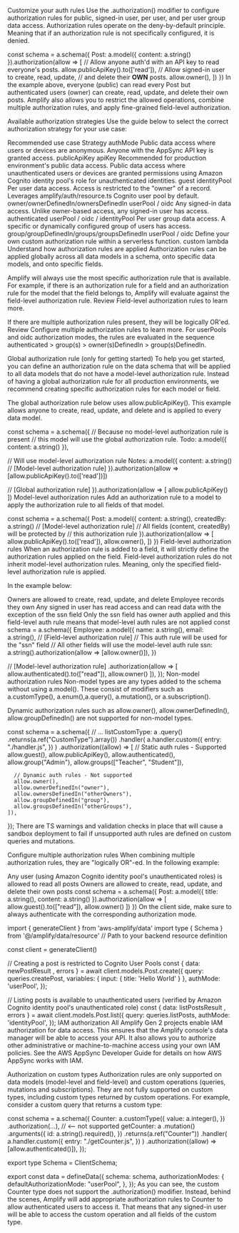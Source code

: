 Customize your auth rules
Use the .authorization() modifier to configure authorization rules for public, signed-in user, per user, and per user group data access. Authorization rules operate on the deny-by-default principle. Meaning that if an authorization rule is not specifically configured, it is denied.

const schema = a.schema({
  Post: a.model({
    content: a.string()
  }).authorization(allow => [
    // Allow anyone auth'd with an API key to read everyone's posts.
    allow.publicApiKey().to(['read']),
    // Allow signed-in user to create, read, update,
    // and delete their __OWN__ posts.
    allow.owner(),
  ])
})
In the example above, everyone (public) can read every Post but authenticated users (owner) can create, read, update, and delete their own posts. Amplify also allows you to restrict the allowed operations, combine multiple authorization rules, and apply fine-grained field-level authorization.

Available authorization strategies
Use the guide below to select the correct authorization strategy for your use case:

Recommended use case	Strategy	authMode
Public data access where users or devices are anonymous. Anyone with the AppSync API key is granted access.	publicApiKey	apiKey
Recommended for production environment's public data access. Public data access where unauthenticated users or devices are granted permissions using Amazon Cognito identity pool's role for unauthenticated identities.	guest	identityPool
Per user data access. Access is restricted to the "owner" of a record. Leverages amplify/auth/resource.ts Cognito user pool by default.	owner/ownerDefinedIn/ownersDefinedIn	userPool / oidc
Any signed-in data access. Unlike owner-based access, any signed-in user has access.	authenticated	userPool / oidc / identityPool
Per user group data access. A specific or dynamically configured group of users has access.	group/groupDefinedIn/groups/groupsDefinedIn	userPool / oidc
Define your own custom authorization rule within a serverless function.	custom	lambda
Understand how authorization rules are applied
Authorization rules can be applied globally across all data models in a schema, onto specific data models, and onto specific fields.

Amplify will always use the most specific authorization rule that is available. For example, if there is an authorization rule for a field and an authorization rule for the model that the field belongs to, Amplify will evaluate against the field-level authorization rule. Review Field-level authorization rules to learn more.

If there are multiple authorization rules present, they will be logically OR'ed. Review Configure multiple authorization rules to learn more. For userPools and oidc authorization modes, the rules are evaluated in the sequence authenticated > group(s) > owner(s)DefinedIn > group(s)DefinedIn.

Global authorization rule (only for getting started)
To help you get started, you can define an authorization rule on the data schema that will be applied to all data models that do not have a model-level authorization rule. Instead of having a global authorization rule for all production environments, we recommend creating specific authorization rules for each model or field.

The global authorization rule below uses allow.publicApiKey(). This example allows anyone to create, read, update, and delete and is applied to every data model.

const schema = a.schema({
  // Because no model-level authorization rule is present
  // this model will use the global authorization rule.
  Todo: a.model({
    content: a.string()
  }),

  // Will use model-level authorization rule
  Notes: a.model({
    content: a.string()
    // [Model-level authorization rule]
  }).authorization(allow => [allow.publicApiKey().to(['read'])])

// [Global authorization rule]
}).authorization(allow => [
  allow.publicApiKey()
])
Model-level authorization rules
Add an authorization rule to a model to apply the authorization rule to all fields of that model.

const schema = a.schema({
  Post: a.model({
    content: a.string(),
    createdBy: a.string()
    // [Model-level authorization rule]
    // All fields (content, createdBy) will be protected by
    // this authorization rule
  }).authorization(allow => [
    allow.publicApiKey().to(['read']),
    allow.owner(),
  ])
})
Field-level authorization rules
When an authorization rule is added to a field, it will strictly define the authorization rules applied on the field. Field-level authorization rules do not inherit model-level authorization rules. Meaning, only the specified field-level authorization rule is applied.

In the example below:

Owners are allowed to create, read, update, and delete Employee records they own
Any signed in user has read access and can read data with the exception of the ssn field
Only the ssn field has owner auth applied and this field-level auth rule means that model-level auth rules are not applied
const schema = a.schema({
  Employee: a.model({
    name: a.string(),
    email: a.string(),
    // [Field-level authorization rule]
    // This auth rule will be used for the "ssn" field
    // All other fields will use the model-level auth rule
    ssn: a.string().authorization(allow => [allow.owner()]),
  })

  // [Model-level authorization rule]
  .authorization(allow => [
    allow.authenticated().to(["read"]),
    allow.owner()
  ]),
});
Non-model authorization rules
Non-model types are any types added to the schema without using a.model(). These consist of modifiers such as a.customType(), a.enum(),a.query(), a.mutation(), or a.subscription().

Dynamic authorization rules such as allow.owner(), allow.ownerDefinedIn(), allow.groupDefinedIn() are not supported for non-model types.

const schema = a.schema({
  // ...
  listCustomType: a
    .query()
    .returns(a.ref("CustomType").array())
    .handler(
      a.handler.custom({
        entry: "./handler.js",
      })
    )
    .authorization((allow) => [
      // Static auth rules - Supported
      allow.guest(),
      allow.publicApiKey(),
      allow.authenticated(),
      allow.group("Admin"),
      allow.groups(["Teacher", "Student"]),

      // Dynamic auth rules - Not supported
      allow.owner(),
      allow.ownerDefinedIn("owner"),
      allow.ownersDefinedIn("otherOwners"),
      allow.groupDefinedIn("group"),
      allow.groupsDefinedIn("otherGroups"),
    ]),
});
There are TS warnings and validation checks in place that will cause a sandbox deployment to fail if unsupported auth rules are defined on custom queries and mutations.

Configure multiple authorization rules
When combining multiple authorization rules, they are "logically OR"-ed. In the following example:

Any user (using Amazon Cognito identity pool's unauthenticated roles) is allowed to read all posts
Owners are allowed to create, read, update, and delete their own posts
const schema = a.schema({
  Post: a.model({
    title: a.string(),
    content: a.string()
  }).authorization(allow => [
    allow.guest().to(["read"]),
    allow.owner()
  ])
})
On the client side, make sure to always authenticate with the corresponding authorization mode.

import { generateClient } from 'aws-amplify/data'
import type { Schema } from '@/amplify/data/resource' // Path to your backend resource definition

const client = generateClient<Schema>()

// Creating a post is restricted to Cognito User Pools
const { data: newPostResult , errors } = await client.models.Post.create({
	query: queries.createPost,
	variables: { input: { title: 'Hello World' } },
	authMode: 'userPool',
});

// Listing posts is available to unauthenticated users (verified by Amazon Cognito identity pool's unauthenticated role)
const { data: listPostsResult , errors } = await client.models.Post.list({
	query: queries.listPosts,
	authMode: 'identityPool',
});
IAM authorization
All Amplify Gen 2 projects enable IAM authorization for data access. This ensures that the Amplify console's data manager will be able to access your API. It also allows you to authorize other administrative or machine-to-machine access using your own IAM policies. See the AWS AppSync Developer Guide for details on how AWS AppSync works with IAM.

Authorization on custom types
Authorization rules are only supported on data models (model-level and field-level) and custom operations (queries, mutations and subscriptions). They are not fully supported on custom types, including custom types returned by custom operations. For example, consider a custom query that returns a custom type:

const schema = a.schema({
  Counter: a.customType({
    value: a.integer(),
  })
  .authorization(...), // <-- not supported
  getCounter: a
    .mutation()
    .arguments({
      id: a.string().required(),
    })
    .returns(a.ref("Counter"))
    .handler(
      a.handler.custom({
        entry: "./getCounter.js",
      })
    )
    .authorization((allow) => [allow.authenticated()]),
});

export type Schema = ClientSchema<typeof schema>;

export const data = defineData({
  schema: schema,
  authorizationModes: {
    defaultAuthorizationMode: "userPool",
  },
});
As you can see, the custom Counter type does not support the .authorization() modifier. Instead, behind the scenes, Amplify will add appropriate authorization rules to Counter to allow authenticated users to access it. That means that any signed-in user will be able to access the custom operation and all fields of the custom type.